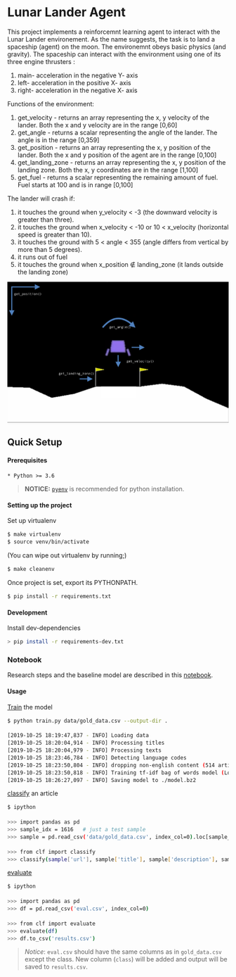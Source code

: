 # Lunar Lander Agent
This project implements a reinforcemnt learning agent to interact 
with the Lunar Lander environement. As the name suggests, the task 
is to land a spaceship (agent) on the moon. The environemnt obeys basic 
physics (and gravity). The spaceship can interact with the environment 
using one of its three engine thrusters :
1. main-  acceleration in the negative Y- axis
2. left-  acceleration in the positive X- axis
3. right- acceleration in the negative X- axis


Functions of the environment:
1. get_velocity - returns an array representing the x, y velocity of the lander. Both the x and y velocity are in the range [0,60]
2. get_angle - returns a scalar representing the angle of the lander. The angle is in the range [0,359]
3. get_position - returns an array representing the x, y position of the lander. Both the x and y position of the agent are in the range [0,100]
4. get_landing_zone - returns an array representing the x, y position of the landing zone. Both the x, y coordinates are in the range [1,100]
5. get_fuel - returns a scalar representing the remaining amount of fuel. Fuel starts at 100 and is in range [0,100]

The lander will crash if:

1. it touches the ground when y_velocity < -3 (the downward velocity is greater than three). 
2. it touches the ground when x_velocity < -10 or 10 < x_velocity (horizontal speed is greater than 10).
3. it touches the ground with  5 < angle < 355 (angle differs from vertical by more than 5 degrees).
4. it runs out of fuel 
5. it touches the ground when x_position ∉ landing_zone (it lands outside the landing zone)

![Screenshot](lunar_landar.png)


## Quick Setup


#### Prerequisites

    * Python >= 3.6

> **NOTICE:** [`pyenv`](https://github.com/pyenv/pyenv) is recommended for python installation.

#### Setting up the project

Set up virtualenv

```sh
$ make virtualenv
$ source venv/bin/activate
```

(You can wipe out virtualenv by running;)

```sh
$ make cleanenv
```

Once project is set, export its PYTHONPATH.

```sh
$ pip install -r requirements.txt
```

#### Development

Install dev-dependencies

```sh
> pip install -r requirements-dev.txt
```

### Notebook

Research steps and the baseline model are described in this [notebook](https://github.com/talmago/salesforce-home-assignment/blob/master/baseline.ipynb).


#### Usage

[Train](https://github.com/talmago/salesforce-home-assignment/blob/master/train.py#L54) the model

```sh
$ python train.py data/gold_data.csv --output-dir .

[2019-10-25 18:19:47,837 - INFO] Loading data
[2019-10-25 18:20:04,914 - INFO] Processing titles
[2019-10-25 18:20:04,979 - INFO] Processing texts
[2019-10-25 18:23:46,784 - INFO] Detecting language codes
[2019-10-25 18:23:50,804 - INFO] dropping non-english content (514 articles)
[2019-10-25 18:23:50,818 - INFO] Training tf-idf bag of words model (Logistic Regression) with 19364 examples
[2019-10-25 18:26:27,097 - INFO] Saving model to ./model.bz2
```

[classify](https://github.com/talmago/salesforce-home-assignment/blob/master/clf.py#L12) an article

```sh
$ ipython

>>> import pandas as pd
>>> sample_idx = 1616   # just a test sample
>>> sample = pd.read_csv('data/gold_data.csv', index_col=0).loc[sample_idx]

>>> from clf import classify
>>> classify(sample['url'], sample['title'], sample['description'], sample['content']))
```

[evaluate](https://github.com/talmago/salesforce-home-assignment/blob/master/clf.py#L60)

```sh
$ ipython

>>> import pandas as pd
>>> df = pd.read_csv('eval.csv', index_col=0)

>>> from clf import evaluate
>>> evaluate(df)
>>> df.to_csv('results.csv')
```

>*Notice*: `eval.csv` should have the same columns as in `gold_data.csv` except the class.
New column (`class`) will be added and output will be saved to `results.csv`.